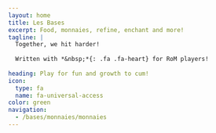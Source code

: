 ```yaml
---
layout: home
title: Les Bases
excerpt: Food, monnaies, refine, enchant and more!
tagline: |
  Together, we hit harder!
  
  Written with *&nbsp;*{: .fa .fa-heart} for RoM players!
  
heading: Play for fun and growth to cum!
icon:
  type: fa
  name: fa-universal-access
color: green
navigation:
  - /bases/monnaies/monnaies
---
```


